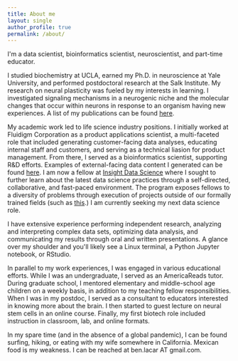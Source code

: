 ```yaml
---
title: About me
layout: single
author_profile: true
permalink: /about/
---
```


I'm a data scientist, bioinformatics scientist, neuroscientist, and part-time educator.

I studied biochemistry at UCLA, earned my Ph.D. in neuroscience at Yale University, and performed postdoctoral research at the Salk Institute. My research on neural plasticity was fueled by my interests in learning. I investigated signaling mechanisms in a neurogenic niche and the molecular changes that occur within neurons in response to an organism having new experiences. A list of my publications can be found [here](https://scholar.google.com/citations?user=wGG8V78AAAAJ&hl=en).

My academic work led to life science industry positions. I initially worked at Fluidigm Corporation as a product applications scientist, a multi-faceted role that included generating customer-facing data analyses, educating internal staff and customers, and serving as a technical liasion for product management. From there, I served as a bioinformatics scientist, supporting R&D efforts. Examples of external-facing data content I generated can be found [here](https://benslack19.github.io/projects/5_professional_projects/). I am now a fellow at [Insight Data Science](https://www.insightdatascience.com) where I sought to further learn about the latest data science practices through a self-directed, collaborative, and fast-paced environment. The program exposes fellows to a diversity of problems through execution of projects outside of our formally trained fields (such as [this](https://medium.com/@ben.lacar01/school-and-community-features-associated-with-low-income-student-success-42797cd6baad).) I am currently seeking my next data science role.

I have extensive experience performing independent research, analyzing and interpreting complex data sets, optimizing data analysis, and communicating my results through oral and written presentations. A glance over my shoulder and you'll likely see a Linux terminal, a Python Jupyter notebook, or RStudio.

In parallel to my work experiences, I was engaged in various educational efforts. While I was an undergraduate, I served as an AmericaReads tutor. During graduate school, I mentored elementary and middle-school age children on a weekly basis, in addition to my teaching fellow responsibilities. When I was in my postdoc, I served as a consultant to educators interested in knowing more about the brain. I then started to guest lecture on neural stem cells in an online course. Finally, my first biotech role included instruction in classroom, lab, and online formats.

In my spare time (and in the absence of a global pandemic), I can be found surfing, hiking, or eating with my wife somewhere in California. Mexican food is my weakness. I can be reached at ben.lacar AT gmail.com.
